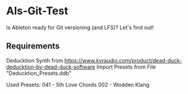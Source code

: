 # Als-Git-Test
Is Ableton ready for Git versioning (and LFS)? Let's find out!

## Requirements
Deducktion Synth from https://www.kvraudio.com/product/dead-duck-deducktion-by-dead-duck-software
Import Presets from File "Deducktion_Presets.ddb"

Used Presets:
041 - 5th Love Chords
002 - Wodden Klang
